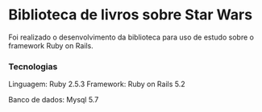 # Biblioteca de livros sobre Star Wars

Foi realizado o desenvolvimento da biblioteca para uso de estudo sobre o framework Ruby on Rails.

### Tecnologias

Linguagem: Ruby 2.5.3
Framework: Ruby on Rails 5.2

Banco de dados: Mysql 5.7